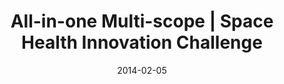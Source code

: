 ---
layout: challenge
title:  "All-in-one Multi-scope | Space Health Innovation Challenge"
date:   2014-02-05
categories:
- challenges
tagline: Swiss Army Knife for Imaging
tags:
- imaging
- hardware
- visual
excerpt:
  <h4><strong>The delivery of in-flight medical care to astronauts is limited by the scope of diagnostic and treatment resources on board the vehicle and the medical knowledge of the crewmembers</strong>.  Design a “multiscope” that can image multiple body parts within the visible portion of the electromagnetic spectrum for ground medical support.</h4>
sections:
  - type: The Problem
    title: All-in-one Multi-scope
    content: |
      <h4><strong>The delivery of in-flight medical care to astronauts is limited by the scope of diagnostic and treatment resources on board the vehicle and the medical knowledge of the crewmembers.</strong> The augmentation of medical care by ground medical resources, often utilized by crewmembers, requires that the ground resources have the proper crewmember medical data at their disposal, which includes both discrete medical data and medical imagery.</h4>
    full: |
      <p>
        The delivery of in-flight medical care to astronauts is limited by the scope of diagnostic and treatment resources on board the vehicle and the medical knowledge of the crewmembers. The augmentation of medical care by ground medical resources, often utilized by crewmembers, requires that the ground resources have the proper crewmember medical data at their disposal, which includes both discrete medical data and medical imagery.</p>
      <p>
        The medical imagery acquired by crewmembers, and viewed by ground medical support, aids in the diagnosis and treatment of diseases or injuries and increases the probability of mission success. Medical imagery modalities can take many forms and may operate in or near the visible portion of the electromagnetic spectrum.
      </p>
      <p>
        As missions take our astronauts farther away from earth our ability to resupply the vehicles becomes increasingly constrained. The equipment and resources stowed on the vehicle at launch must be deemed essential for mission success due to lack of room for any non-essential items. Accordingly, increased emphasis is placed on versatility by program managers, looking for tools that can be used for multiple functions.
      </p>
  - type: The Mission
    content: |
      <h4>Design a “multiscope” that can image multiple body parts within the visible portion of the electromagnetic spectrum.</h4>
  - type: Flight Captain
    title : David Rubin, MS, PMP
    content: |
      <p>David Rubin, MS, PMP is a Project Engineer within Wyle’s Advanced Technologies for Engineering and Medicine and is the Project Manager for the Exploration Medical Capabilities (ExMC) Exploration Medical System Demonstration project.
      </p>
      <p>He also contributes to the Visual Impairment-Intraocular Pressure project and works as a Biomedical Flight Controller for the International Space Station Program. His B.S. in Mechanical Engineering is from the University of Delaware and his M.S. in Biomedical Engineering is from Boston University. Past positions include Clinical Project Lead for the Clinical Services Division of Space Life Sciences Directorate and Health and Medical Technical Authority (HMTA) support for the MPCV/SLS/GSDO programs.</p>
  - type: Mission Breakdown
    content: |
      <h4>The multiscope must be able to image multiple body parts within the visible portion of the electromagnetic spectrum. The design of this device shall allow for a range of focal lengths and depths of field to adequately capture body parts of different scale and accessibility.</h4>
  - type: Resources
    content: |
      <ul>
        <li>
          <a href="http://ntrs.nasa.gov/" target="_blank">NASA Technical Reports Server</a>
        </li>
      </ul>
---